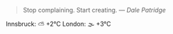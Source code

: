 > Stop complaining. Start creating.
> &mdash; <cite>Dale Patridge</cite>

Innsbruck: ⛅️  +2°C
London: 🌫  +3°C